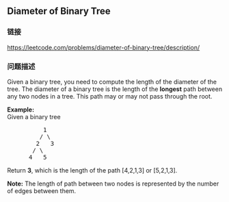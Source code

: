 ## Diameter of Binary Tree  
### 链接  
https://leetcode.com/problems/diameter-of-binary-tree/description/  
### 问题描述

Given a binary tree, you need to compute the length of the diameter of the tree. The diameter of a binary tree is the length of the **longest** path between any two nodes in a tree. This path may or may not pass through the root.



**Example:**<br />
Given a binary tree <br />
<pre>
          1
         / \
        2   3
       / \     
      4   5    
</pre>



Return **3**, which is the length of the path [4,2,1,3] or [5,2,1,3].


**Note:**
The length of path between two nodes is represented by the number of edges between them.

